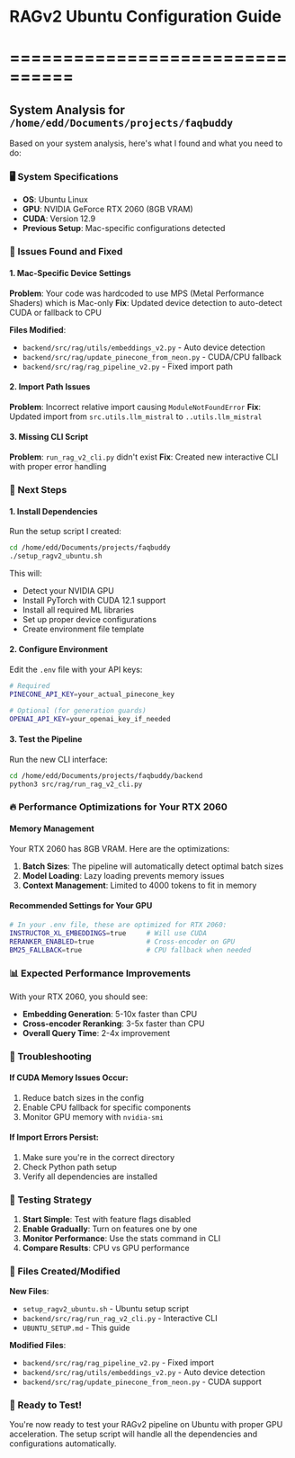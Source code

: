 # RAGv2 Ubuntu Configuration Guide
# ================================

## System Analysis for `/home/edd/Documents/projects/faqbuddy`

Based on your system analysis, here's what I found and what you need to do:

### 🖥️ System Specifications
- **OS**: Ubuntu Linux
- **GPU**: NVIDIA GeForce RTX 2060 (8GB VRAM)
- **CUDA**: Version 12.9
- **Previous Setup**: Mac-specific configurations detected

### 🔧 Issues Found and Fixed

#### 1. Mac-Specific Device Settings
**Problem**: Your code was hardcoded to use MPS (Metal Performance Shaders) which is Mac-only
**Fix**: Updated device detection to auto-detect CUDA or fallback to CPU

**Files Modified**:
- `backend/src/rag/utils/embeddings_v2.py` - Auto device detection
- `backend/src/rag/update_pinecone_from_neon.py` - CUDA/CPU fallback
- `backend/src/rag/rag_pipeline_v2.py` - Fixed import path

#### 2. Import Path Issues
**Problem**: Incorrect relative import causing `ModuleNotFoundError`
**Fix**: Updated import from `src.utils.llm_mistral` to `..utils.llm_mistral`

#### 3. Missing CLI Script
**Problem**: `run_rag_v2_cli.py` didn't exist
**Fix**: Created new interactive CLI with proper error handling

### 🚀 Next Steps

#### 1. Install Dependencies
Run the setup script I created:

```bash
cd /home/edd/Documents/projects/faqbuddy
./setup_ragv2_ubuntu.sh
```

This will:
- Detect your NVIDIA GPU
- Install PyTorch with CUDA 12.1 support
- Install all required ML libraries
- Set up proper device configurations
- Create environment file template

#### 2. Configure Environment
Edit the `.env` file with your API keys:

```bash
# Required
PINECONE_API_KEY=your_actual_pinecone_key

# Optional (for generation guards)
OPENAI_API_KEY=your_openai_key_if_needed
```

#### 3. Test the Pipeline
Run the new CLI interface:

```bash
cd /home/edd/Documents/projects/faqbuddy/backend
python3 src/rag/run_rag_v2_cli.py
```

### 🔥 Performance Optimizations for Your RTX 2060

#### Memory Management
Your RTX 2060 has 8GB VRAM. Here are the optimizations:

1. **Batch Sizes**: The pipeline will automatically detect optimal batch sizes
2. **Model Loading**: Lazy loading prevents memory issues
3. **Context Management**: Limited to 4000 tokens to fit in memory

#### Recommended Settings for Your GPU
```bash
# In your .env file, these are optimized for RTX 2060:
INSTRUCTOR_XL_EMBEDDINGS=true     # Will use CUDA
RERANKER_ENABLED=true             # Cross-encoder on GPU
BM25_FALLBACK=true                # CPU fallback when needed
```

### 📊 Expected Performance Improvements

With your RTX 2060, you should see:
- **Embedding Generation**: 5-10x faster than CPU
- **Cross-encoder Reranking**: 3-5x faster than CPU
- **Overall Query Time**: 2-4x improvement

### 🐛 Troubleshooting

#### If CUDA Memory Issues Occur:
1. Reduce batch sizes in the config
2. Enable CPU fallback for specific components
3. Monitor GPU memory with `nvidia-smi`

#### If Import Errors Persist:
1. Make sure you're in the correct directory
2. Check Python path setup
3. Verify all dependencies are installed

### 🧪 Testing Strategy

1. **Start Simple**: Test with feature flags disabled
2. **Enable Gradually**: Turn on features one by one
3. **Monitor Performance**: Use the stats command in CLI
4. **Compare Results**: CPU vs GPU performance

### 📝 Files Created/Modified

**New Files**:
- `setup_ragv2_ubuntu.sh` - Ubuntu setup script
- `backend/src/rag/run_rag_v2_cli.py` - Interactive CLI
- `UBUNTU_SETUP.md` - This guide

**Modified Files**:
- `backend/src/rag/rag_pipeline_v2.py` - Fixed import
- `backend/src/rag/utils/embeddings_v2.py` - Auto device detection
- `backend/src/rag/update_pinecone_from_neon.py` - CUDA support

### 🎯 Ready to Test!

You're now ready to test your RAGv2 pipeline on Ubuntu with proper GPU acceleration. The setup script will handle all the dependencies and configurations automatically.
